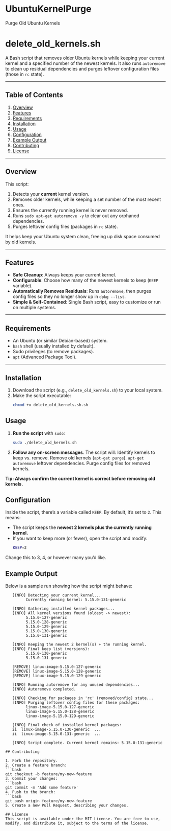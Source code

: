 # UbuntuKernelPurge
Purge Old Ubuntu Kernels

# delete_old_kernels.sh

A Bash script that removes older Ubuntu kernels while keeping your current kernel and a specified number of the newest kernels. It also runs `autoremove` to clean up residual dependencies and purges leftover configuration files (those in `rc` state).

---

## Table of Contents

1. [Overview](#overview)  
2. [Features](#features)  
3. [Requirements](#requirements)  
4. [Installation](#installation)  
5. [Usage](#usage)  
6. [Configuration](#configuration)  
7. [Example Output](#example-output)  
8. [Contributing](#contributing)  
9. [License](#license)  

---

## Overview

This script:

1. Detects your **current** kernel version.  
2. Removes older kernels, while keeping a set number of the most recent ones.  
3. Ensures the currently running kernel is never removed.  
4. Runs `sudo apt-get autoremove -y` to clear out any orphaned dependencies.  
5. Purges leftover config files (packages in `rc` state).

It helps keep your Ubuntu system clean, freeing up disk space consumed by old kernels.

---

## Features

- **Safe Cleanup**: Always keeps your current kernel.  
- **Configurable**: Choose how many of the newest kernels to keep (`KEEP` variable).  
- **Automatically Removes Residuals**: Runs `autoremove`, then purges config files so they no longer show up in `dpkg --list`.  
- **Simple & Self-Contained**: Single Bash script, easy to customize or run on multiple systems.

---

## Requirements

- An Ubuntu (or similar Debian-based) system.  
- `bash` shell (usually installed by default).  
- Sudo privileges (to remove packages).  
- `apt` (Advanced Package Tool).

---

## Installation

1. Download the script (e.g., `delete_old_kernels.sh`) to your local system.  
2. Make the script executable:  
   ```bash
   chmod +x delete_old_kernels.sh.sh

## Usage

1. **Run the script** with `sudo`:
   ```bash
   sudo ./delete_old_kernels.sh

2. **Follow any on-screen messages**. The script will:
Identify kernels to keep vs. remove.
Remove old kernels (`apt-get purge`).
`apt-get autoremove` leftover dependencies.
Purge config files for removed kernels.

**Tip: Always confirm the current kernel is correct before removing old kernels.**

## Configuration

Inside the script, there’s a variable called `KEEP`. By default, it’s set to `2`. This means:

- The script keeps the **newest 2 kernels plus the currently running kernel.**
- If you want to keep more (or fewer), open the script and modify:
   ```bash
   KEEP=2

Change this to 3, 4, or however many you’d like.

## Example Output

Below is a sample run showing how the script might behave:

   ```pgsql
      [INFO] Detecting your current kernel...
            Currently running kernel: 5.15.0-131-generic
      
      [INFO] Gathering installed kernel packages...
      [INFO] All kernel versions found (oldest -> newest):
            5.15.0-127-generic
            5.15.0-128-generic
            5.15.0-129-generic
            5.15.0-130-generic
            5.15.0-131-generic
      
      [INFO] Keeping the newest 2 kernel(s) + the running kernel.
      [INFO] Final keep list (versions):
            5.15.0-130-generic
            5.15.0-131-generic
      
      [REMOVE] linux-image-5.15.0-127-generic
      [REMOVE] linux-image-5.15.0-128-generic
      [REMOVE] linux-image-5.15.0-129-generic
      
      [INFO] Running autoremove for any unused dependencies...
      [INFO] Autoremove completed.
      
      [INFO] Checking for packages in 'rc' (removed/config) state...
      [INFO] Purging leftover config files for these packages:
            linux-image-5.15.0-127-generic
            linux-image-5.15.0-128-generic
            linux-image-5.15.0-129-generic
      
      [INFO] Final check of installed kernel packages:
      ii  linux-image-5.15.0-130-generic  ...
      ii  linux-image-5.15.0-131-generic  ...
      
      [INFO] Script complete. Current kernel remains: 5.15.0-131-generic

## Contributing

1. Fork the repository.
2. Create a feature branch:
   ```bash
   git checkout -b feature/my-new-feature
3. Commit your changes:
   ```bash
   git commit -m 'Add some feature'
4. Push to the branch:
   ```bash
   git push origin feature/my-new-feature
5. Create a new Pull Request, describing your changes.

## License
This script is available under the MIT License. You are free to use, modify, and distribute it, subject to the terms of the license.
